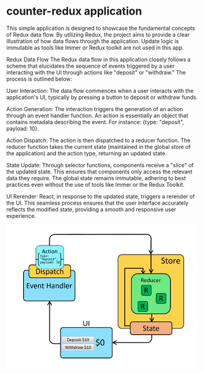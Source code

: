 # counter-redux application 
This simple  application is designed to showcase the fundamental concepts of Redux data flow. By utilizing Redux, the project aims to provide a clear illustration of how data flows through the application. Update logic is immutable as tools like Immer or Redux toolkit are not used in this app. 

Redux Data Flow
The Redux data flow in this application closely follows a scheme that elucidates the sequence of events triggered by a user interacting with the UI through actions like "deposit" or "withdraw." The process is outlined below:

User Interaction: The data flow commences when a user interacts with the application's UI, typically by pressing a button to deposit or withdraw funds.

Action Generation: The interaction triggers the generation of an action through an event handler function. An action is essentially an object that contains metadata describing the event. For instance: {type: "deposit", payload: 10}.

Action Dispatch: The action is then dispatched to a reducer function. The reducer function takes the current state (maintained in the global store of the application) and the action type, returning an updated state.

State Update: Through selector functions, components receive a "slice" of the updated state. This ensures that components only access the relevant data they require. The global state remains immutable, adhering to best practices even without the use of tools like Immer or the Redux Toolkit.

UI Rerender: React, in response to the updated state, triggers a rerender of the UI. This seamless process ensures that the user interface accurately reflects the modified state, providing a smooth and responsive user experience.

![Redux-data-flow](assets/redux-data-flow.png)

